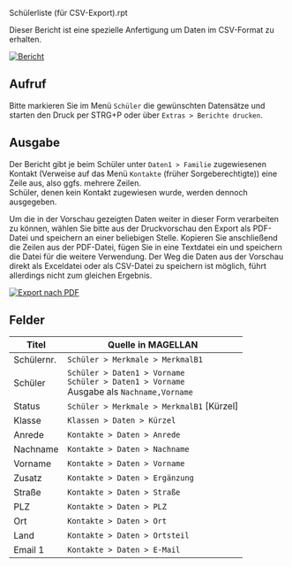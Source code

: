 Schülerliste (für CSV-Export).rpt

[1]:/assets/images/berichte.schueler/002.png "Export nach PDF"
[2]:/assets/images/berichte.schueler/003.png "Bericht"

Dieser Bericht ist eine spezielle Anfertigung um Daten im CSV-Format zu erhalten. 

[![Bericht][1]][1]

## Aufruf

Bitte markieren Sie im Menü `Schüler` die gewünschten Datensätze und starten den Druck per STRG+P oder über `Extras > Berichte drucken`.

## Ausgabe

Der Bericht gibt je beim Schüler unter `Daten1 > Familie` zugewiesenen Kontakt (Verweise auf das Menü `Kontakte` (früher Sorgeberechtigte)) eine Zeile aus, also ggfs. mehrere Zeilen. <br/>Schüler, denen kein Kontakt zugewiesen wurde, werden dennoch ausgegeben.

Um die in der Vorschau gezeigten Daten weiter in dieser Form verarbeiten zu können, wählen Sie bitte aus der Druckvorschau den Export als PDF-Datei und speichern an einer beliebigen Stelle. Kopieren Sie anschließend die Zeilen aus der PDF-Datei, fügen Sie in eine Textdatei ein und speichern die Datei für die weitere Verwendung.
Der Weg die Daten aus der Vorschau direkt als Exceldatei oder als CSV-Datei zu speichern ist möglich, führt allerdings nicht zum gleichen Ergebnis.

[![Export nach PDF][1]][1]

## Felder

Titel|Quelle in MAGELLAN
--|--
Schülernr.| `Schüler > Merkmale > MerkmalB1`
Schüler|`Schüler > Daten1 > Vorname` <br/>`Schüler > Daten1 > Vorname` <br/>Ausgabe als `Nachname,Vorname`
Status|`Schüler > Merkmale > MerkmalB1` [Kürzel]
Klasse|`Klassen > Daten > Kürzel`
Anrede|`Kontakte > Daten > Anrede`
Nachname| `Kontakte > Daten > Nachname`
Vorname| `Kontakte > Daten > Vorname`
Zusatz|`Kontakte > Daten > Ergänzung`
Straße|`Kontakte > Daten > Straße`
PLZ|`Kontakte > Daten > PLZ`
Ort|`Kontakte > Daten > Ort`
Land|`Kontakte > Daten > Ortsteil`
Email 1|`Kontakte > Daten > E-Mail`

